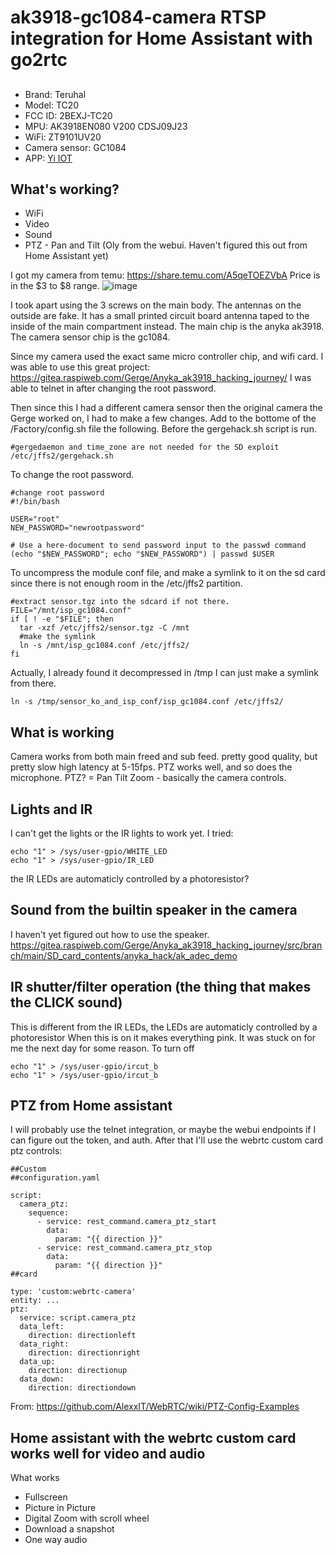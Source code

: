 # ak3918-gc1084-camera RTSP integration for Home Assistant with go2rtc
## 
* Brand: Teruhal
* Model: TC20
* FCC ID: 2BEXJ-TC20
* MPU: AK3918EN080 V200 CDSJ09J23
* WiFi: ZT9101UV20
* Camera sensor: GC1084
* APP: [Yi IOT](https://play.google.com/store/apps/details?id=com.yunyi.smartcamera&pcampaignid=web_share)

## What's working?
* WiFi
* Video
* Sound
* PTZ - Pan and Tilt (Oly from the webui. Haven't figured this out from Home Assistant yet)

I got my camera from temu: https://share.temu.com/A5qeTOEZVbA Price is in the $3 to $8 range. 
![image](https://github.com/user-attachments/assets/c23b2242-16df-46c6-87fc-d2d16095efb9)

I took apart using the 3 screws on the main body. 
The antennas on the outside are fake. It has a small printed circuit board antenna taped to the inside of the main compartment instead. 
The main chip is the anyka ak3918. The camera sensor chip is the gc1084.

Since my camera used the exact same micro controller chip, and wifi card. I was able to use this great project:
https://gitea.raspiweb.com/Gerge/Anyka_ak3918_hacking_journey/
I was able to telnet in after changing the root password.

Then since this I had a different camera sensor then the original camera the Gerge worked on, I had to make a few changes. Add to the bottome of the /Factory/config.sh file the following. Before the gergehack.sh script is run.
```
#gergedaemon and time_zone are not needed for the SD exploit
/etc/jffs2/gergehack.sh
```

To change the root password.
```
#change root password
#!/bin/bash

USER="root"
NEW_PASSWORD="newrootpassword"

# Use a here-document to send password input to the passwd command
(echo "$NEW_PASSWORD"; echo "$NEW_PASSWORD") | passwd $USER
```

To uncompress the module conf file, and make a symlink to it on the sd card since there is not enough room in the /etc/jffs2 partition. 
```
#extract sensor.tgz into the sdcard if not there.
FILE="/mnt/isp_gc1084.conf"
if [ ! -e "$FILE"; then
  tar -xzf /etc/jffs2/sensor.tgz -C /mnt
  #make the symlink
  ln -s /mnt/isp_gc1084.conf /etc/jffs2/
fi
```

Actually, I already found it decompressed in /tmp
I can just make a symlink from there.
```
ln -s /tmp/sensor_ko_and_isp_conf/isp_gc1084.conf /etc/jffs2/
```

## What is working
Camera works from both main freed and sub feed. pretty good quality, but pretty slow high latency at 5-15fps. PTZ works well, and so does the microphone. 
PTZ? = 
Pan Tilt Zoom - basically the camera controls.

## Lights and IR
I can't get the lights or the IR lights to work yet.
I tried:
```
echo "1" > /sys/user-gpio/WHITE_LED
echo "1" > /sys/user-gpio/IR_LED
```
the IR LEDs are automaticly controlled by a photoresistor? 

## Sound from the builtin speaker in the camera
I haven't yet figured out how to use the speaker.
https://gitea.raspiweb.com/Gerge/Anyka_ak3918_hacking_journey/src/branch/main/SD_card_contents/anyka_hack/ak_adec_demo

## IR shutter/filter operation (the thing that makes the CLICK sound)
This is different from the IR LEDs, the LEDs are automaticly controlled by a photoresistor
When this is on it makes everything pink. It was stuck on for me the next day for some reason. 
To turn off
```
echo "1" > /sys/user-gpio/ircut_b
echo "1" > /sys/user-gpio/ircut_b
```
## PTZ from Home assistant
I will probably use the telnet integration, or maybe the webui endpoints if I can figure out the token, and auth. 
After that I'll use the webrtc custom card ptz controls:
```
##Custom
##configuration.yaml

script:
  camera_ptz:
    sequence:
      - service: rest_command.camera_ptz_start
        data:
          param: "{{ direction }}"
      - service: rest_command.camera_ptz_stop
        data:
          param: "{{ direction }}"
##card

type: 'custom:webrtc-camera'
entity: ...
ptz:
  service: script.camera_ptz
  data_left:
    direction: directionleft
  data_right:
    direction: directionright
  data_up:
    direction: directionup
  data_down:
    direction: directiondown
```
From: https://github.com/AlexxIT/WebRTC/wiki/PTZ-Config-Examples

## Home assistant with the webrtc custom card works well for video and audio
What works
* Fullscreen
* Picture in Picture
* Digital Zoom with scroll wheel
* Download a snapshot
* One way audio
  
